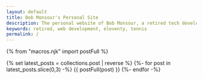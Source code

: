 ```yaml
---
layout: default
title: Bob Monsour's Personal Site
description: The personal website of Bob Monsour, a retired tech developer and executive. Enjoying learning more HTML/CSS/JS and eleventy.
keywords: retired, web development, eleventy, tennis
permalink: /
---
```


{% from "macros.njk" import postFull %}

<div class="container">
  {% set latest_posts = collections.post | reverse %}
  {%- for post in latest_posts.slice(0,3) -%}
    {{ postFull(post) }}
  {%- endfor -%}
</div>
